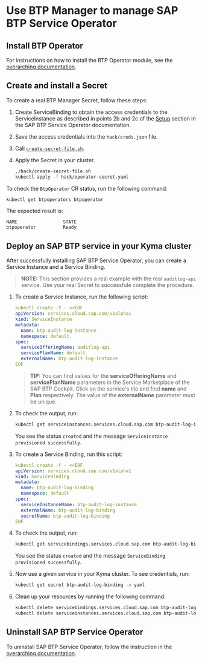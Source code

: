 # Use BTP Manager to manage SAP BTP Service Operator 

## Install BTP Operator

For instructions on how to install the BTP Operator module, see the [overarching documentation](/README.md#installation).

## Create and install a Secret

To create a real BTP Manager Secret, follow these steps:
1. Create ServiceBinding to obtain the access credentials to the ServiceInstance as described in points 2b and 2c of the [Setup](https://github.com/SAP/sap-btp-service-operator#setup) section in the SAP BTP Service Operator documentation.
2. Save the access credentials into the `hack/creds.json` file.
3. Call [`create-secret-file.sh`](../../hack/create-secret-file.sh). 
4. Apply the Secret in your cluster. 
 
   ```sh
   ./hack/create-secret-file.sh
   kubectl apply -f hack/operator-secret.yaml
   ```

To check the `BtpOperator` CR status, run the following command:
```sh
kubectl get btpoperators btpoperator
```

The expected result is:
```
NAME                 STATE
btpoperator          Ready
```

## Deploy an SAP BTP service in your Kyma cluster

After successfully installing SAP BTP Service Operator, you can create a Service Instance and a Service Binding.

> **NOTE:** This section provides a real example with the real `auditlog-api` service. Use your real Secret to successfule complete the procedure.

1. To create a Service Instance, run the following script:

    ```yaml
    kubectl create -f - <<EOF
    apiVersion: services.cloud.sap.com/v1alpha1
    kind: ServiceInstance
    metadata:
      name: btp-audit-log-instance
      namespace: default
    spec:
      serviceOfferingName: auditlog-api
      servicePlanName: default
      externalName: btp-audit-log-instance
    EOF
    ```

    >**TIP:** You can find values for the **serviceOfferingName** and **servicePlanName** parameters in the Service Marketplace of the SAP BTP Cockpit. Click on the service's tile and find **name** and **Plan** respectively. The value of the **externalName** parameter must be unique.

2. To check the output, run:

    ```bash
    kubectl get serviceinstances.services.cloud.sap.com btp-audit-log-instance -o yaml
    ```

    You see the status `created` and the message `ServiceInstance provisioned successfully`.

3. To create a Service Binding, run this script:

    ```yaml
    kubectl create -f - <<EOF
    apiVersion: services.cloud.sap.com/v1alpha1
    kind: ServiceBinding
    metadata:
      name: btp-audit-log-binding
      namespace: default
    spec:
      serviceInstanceName: btp-audit-log-instance
      externalName: btp-audit-log-binding
      secretName: btp-audit-log-binding
    EOF
    ```

4. To check the output, run:

    ```bash
    kubectl get servicebindings.services.cloud.sap.com btp-audit-log-binding -o yaml
    ```

    You see the status `created` and the message `ServiceBinding provisioned successfully`.

5. Now use a given service in your Kyma cluster. To see credentials, run:

    ```bash
    kubectl get secret btp-audit-log-binding -o yaml
    ```

6. Clean up your resources by running the following command:

    ```bash
    kubectl delete servicebindings.services.cloud.sap.com btp-audit-log-binding
    kubectl delete serviceinstances.services.cloud.sap.com btp-audit-log-instance
    ```

## Uninstall SAP BTP Service Operator

To uninstall SAP BTP Service Operator, follow the instruction in the [overarching documentation](/README.md#uninstallation).
